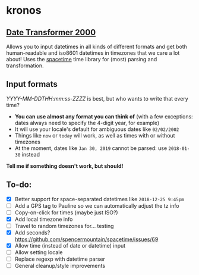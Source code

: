 # kronos
## [Date Transformer 2000](https://salsify.github.io/kronos/)

Allows you to input datetimes in all kinds of different formats and get both human-readable and iso8601 datetimes in timezones that we care a lot about! 
Uses the [spacetime](https://github.com/spencermountain/spacetime/) time library for (most) parsing and transformation.

## Input formats
*YYYY-MM-DDTHH:mm:ss-ZZZZ* is best, but who wants to write that every time?
- **You can use almost any format you can think of** (with a few exceptions: dates always need to specify the 4-digit year, for example)
- It will use your locale's default for ambiguous dates like `02/02/2002`
- Things like `now` or `today` will work, as well as times with or without timezones
- At the moment, dates like `Jan 30, 2019` cannot be parsed: use `2018-01-30` instead

 **Tell me if something doesn't work, but should!**

## To-do:
- [x] Better support for space-separated datetimes like `2018-12-25 9:45pm`
- [ ] Add a GPS tag to Pauline so we can automatically adjust the tz info
- [ ] Copy-on-click for times (maybe just ISO?)
- [x] Add local timezone info
- [ ] Travel to random timezones for... testing
- [x] Add seconds? https://github.com/spencermountain/spacetime/issues/69
- [x] Allow time (instead of date or datetime) input
- [ ] Allow setting locale
- [ ] Replace regexp with datetime parser
- [ ] General cleanup/style improvements
